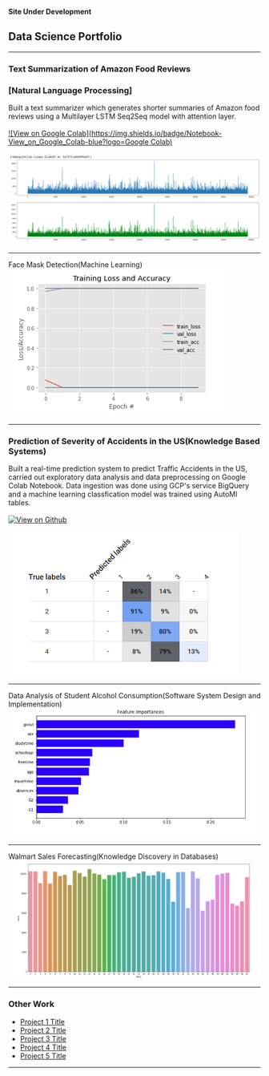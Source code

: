 **Site Under Development**

## Data Science Portfolio

---
### Text Summarization of Amazon Food Reviews
### [Natural Language Processing]
Built a text summarizer which generates shorter summaries of Amazon food reviews using a Multilayer LSTM Seq2Seq model with attention layer.
<br><br>
[![View on Google Colab](https://img.shields.io/badge/Notebook-View_on_Google_Colab-blue?logo=Google Colab)](https://colab.research.google.com/drive/1RLCfCXe7lWmYsTp72BP84DmQncCbEfWW?usp=sharing)
<br><br>
<img src = "images/Image1.png">

---
Face Mask Detection(Machine Learning)
<img src="images/Image2.png"/>

---
### Prediction of Severity of Accidents in the US(Knowledge Based Systems)
Built a real-time prediction system to predict Traffic Accidents in the US, carried out exploratory data analysis and data preprocessing on Google Colab Notebook. Data ingestion was done using GCP's service BigQuery and a machine learning classfication model was trained using AutoMl tables.
<br><br>
[![View on Github](https://img.shields.io/badge/Github-View_on_Github-blue?logo=Github)](https://github.com/HerleenS/ITCS6155-KBS-Spring2020-Project
)
<br><br>
<img src="images/Image3.png"/>

---
Data Analysis of Student Alcohol Consumption(Software System Design and Implementation)
<img src="images/Image4.png"/>

---
Walmart Sales Forecasting(Knowledge Discovery in Databases)
<img src="images/Image5.png"/>

---

### Other Work

- [Project 1 Title](http://example.com/)
- [Project 2 Title](http://example.com/)
- [Project 3 Title](http://example.com/)
- [Project 4 Title](http://example.com/)
- [Project 5 Title](http://example.com/)

---
<!-- Remove above link if you don't want to attibute -->
